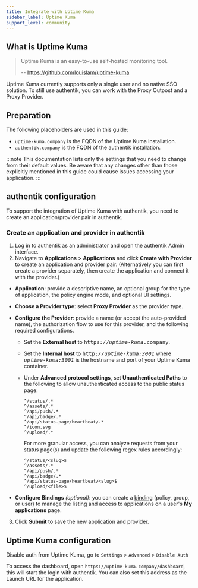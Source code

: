 ```yaml
---
title: Integrate with Uptime Kuma
sidebar_label: Uptime Kuma
support_level: community
---
```


## What is Uptime Kuma

> Uptime Kuma is an easy-to-use self-hosted monitoring tool.
>
> -- https://github.com/louislam/uptime-kuma

Uptime Kuma currently supports only a single user and no native SSO solution. To still use authentik, you can work with the Proxy Outpost and a Proxy Provider.

## Preparation

The following placeholders are used in this guide:

- `uptime-kuma.company` is the FQDN of the Uptime Kuma installation.
- `authentik.company` is the FQDN of the authentik installation.

:::note
This documentation lists only the settings that you need to change from their default values. Be aware that any changes other than those explicitly mentioned in this guide could cause issues accessing your application.
:::

## authentik configuration

To support the integration of Uptime Kuma with authentik, you need to create an application/provider pair in authentik.

### Create an application and provider in authentik

1. Log in to authentik as an administrator and open the authentik Admin interface.
2. Navigate to **Applications** > **Applications** and click **Create with Provider** to create an application and provider pair. (Alternatively you can first create a provider separately, then create the application and connect it with the provider.)

- **Application**: provide a descriptive name, an optional group for the type of application, the policy engine mode, and optional UI settings.
- **Choose a Provider type**: select **Proxy Provider** as the provider type.
- **Configure the Provider**: provide a name (or accept the auto-provided name), the authorization flow to use for this provider, and the following required configurations.

    - Set the **External host** to <kbd>https://<em>uptime-kuma</em>.company</kbd>.
    - Set the **Internal host** to <kbd>http://<em>uptime-kuma:3001</em></kbd> where <kbd><em>uptime-kuma:3001</em></kbd> is the hostname and port of your Uptime Kuma container.
    - Under **Advanced protocol settings**, set **Unauthenticated Paths** to the following to allow unauthenticated access to the public status page:

        ```
        ^/status/.*
        ^/assets/.*
        ^/api/push/.*
        ^/api/badge/.*
        ^/api/status-page/heartbeat/.*
        ^/icon.svg
        ^/upload/.*
        ```

        For more granular access, you can analyze requests from your status page(s) and update the following regex rules accordingly:

        ```
        ^/status/<slug>$
        ^/assets/.*
        ^/api/push/.*
        ^/api/badge/.*
        ^/api/status-page/heartbeat/<slug>$
        ^/upload/<file>$
        ```

- **Configure Bindings** _(optional)_: you can create a [binding](/docs/add-secure-apps/flows-stages/bindings/) (policy, group, or user) to manage the listing and access to applications on a user's **My applications** page.

3. Click **Submit** to save the new application and provider.

## Uptime Kuma configuration

Disable auth from Uptime Kuma, go to `Settings` > `Advanced` > `Disable Auth`

To access the dashboard, open `https://uptime-kuma.company/dashboard`, this will start the login with authentik. You can also set this address as the Launch URL for the application.
